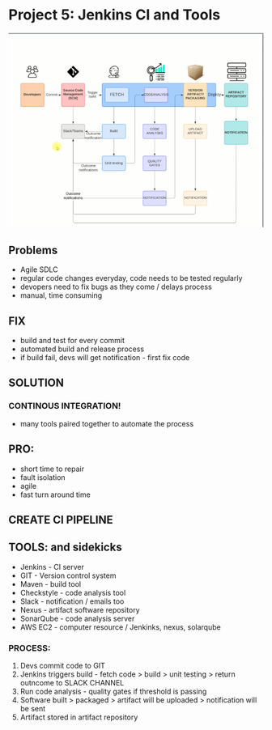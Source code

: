 # Project 5: Jenkins CI and Tools

![img](img/jenkins_main.PNG)

## Problems
- Agile SDLC
- regular code changes everyday, code needs to be tested regularly
- devopers need to fix bugs as they come / delays process
- manual, time consuming

## FIX
- build and test for every commit
- automated build and release process
- if build fail, devs will get notification - first fix code

## SOLUTION
### CONTINOUS INTEGRATION!
- many tools paired together to automate the process

## PRO:
- short time to repair
- fault isolation
- agile
- fast turn around time

## CREATE CI PIPELINE
## TOOLS: and sidekicks
- Jenkins - CI server
- GIT - Version control system
- Maven - build tool
- Checkstyle - code analysis tool
- Slack - notification / emails too
- Nexus - artifact software repository
- SonarQube - code analysis server
- AWS EC2 - computer resource / Jenkinks, nexus, solarqube

### PROCESS:
1) Devs commit code to GIT
2) Jenkins triggers build - fetch code > build > unit testing > return outncome to SLACK CHANNEL
3) Run code analysis - quality gates if threshold is passing
4) Software built > packaged > artifact will be uploaded > notification will be sent
5) Artifact stored in artifact repository